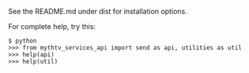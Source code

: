 See the README.md under dist for installation options.

For complete help, try this:
```
$ python
>>> from mythtv_services_api import send as api, utilities as util
>>> help(api)
>>> help(util)
```

